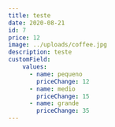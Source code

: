 ```yaml
---
title: teste
date: 2020-08-21
id: 7
price: 12
image: ../uploads/coffee.jpg
description: teste
customField:
    values:
      - name: pequeno
        priceChange: 12
      - name: medio
        priceChange: 15
      - name: grande
        priceChange: 35
---
```

